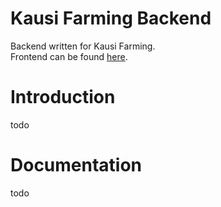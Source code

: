 # Kausi Farming Backend
Backend written for Kausi Farming. <br>
Frontend can be found [here](https://github.com/bhusallaxman22/osmhackfest-kausifarming).
# Introduction
todo

# Documentation
todo
